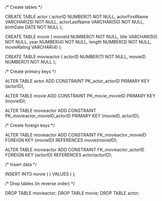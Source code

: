 /* Create tables */

CREATE TABLE actor (
    actorID NUMBER(7) NOT NULL,
    actorFirstName VARCHAR(25) NOT NULL,
    actorLastName VARCHAR(50) NOT NULL,
    birthDate DATE NOT NULL
);

CREATE TABLE movie (
    movieId NUMBER(7) NOT NULL,
    title VARCHAR(50) NOT NULL,
    year NUMBER(4) NOT NULL,
    length NUMBER(3) NOT NULL,
    movieRating VARCHAR(4)
);

CREATE TABLE movieactor (
    actorID NUMBER(7) NOT NULL,
    movieID NUMBER(7) NOT NULL
);

/* Create primary keys */

ALTER TABLE actor
ADD CONSTRAINT PK_actor_actorID PRIMARY KEY (actorID);

ALTER TABLE movie
ADD CONSTRAINT PK_movie_movieID PRIMARY KEY (movieID);

ALTER TABLE movieactor
ADD CONSTRAINT PK_movieactor_movieID_actorID PRIMARY KEY (movieID, actorID);

/* Create foreign keys */

ALTER TABLE movieactor
ADD CONSTRAINT FK_movieactor_movieID FOREIGN KEY (movieID) REFERENCES movie(movieID);

ALTER TABLE movieactor
ADD CONSTRAINT FK_movieactor_actorID FOREIGN KEY (actorID) REFERENCES actor(actorID);

/* Insert data */

INSERT INTO movie
( )
VALUES
( );

/* Drop tables (in reverse order) */

DROP TABLE movieactor;
DROP TABLE movie;
DROP TABLE actor;